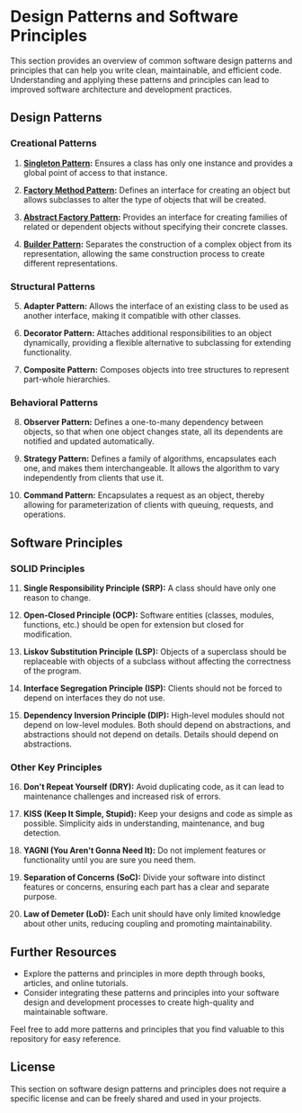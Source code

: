 # Design Patterns and Software Principles

This section provides an overview of common software design patterns and principles that can help you write clean, maintainable, and efficient code. Understanding and applying these patterns and principles can lead to improved software architecture and development practices.

## Design Patterns

### Creational Patterns

1. **[Singleton Pattern](creational_patterns/singleton.md):** Ensures a class has only one instance and provides a global point of access to that instance.

2. **[Factory Method Pattern](creational_patterns/factory_method.md):** Defines an interface for creating an object but allows subclasses to alter the type of objects that will be created.

3. **[Abstract Factory Pattern](creational_patterns/abstract_factory.md):** Provides an interface for creating families of related or dependent objects without specifying their concrete classes.

4. **[Builder Pattern](creational_patterns/builder.md):** Separates the construction of a complex object from its representation, allowing the same construction process to create different representations.

### Structural Patterns

5. **Adapter Pattern:** Allows the interface of an existing class to be used as another interface, making it compatible with other classes.

6. **Decorator Pattern:** Attaches additional responsibilities to an object dynamically, providing a flexible alternative to subclassing for extending functionality.

7. **Composite Pattern:** Composes objects into tree structures to represent part-whole hierarchies.

### Behavioral Patterns

8. **Observer Pattern:** Defines a one-to-many dependency between objects, so that when one object changes state, all its dependents are notified and updated automatically.

9. **Strategy Pattern:** Defines a family of algorithms, encapsulates each one, and makes them interchangeable. It allows the algorithm to vary independently from clients that use it.

10. **Command Pattern:** Encapsulates a request as an object, thereby allowing for parameterization of clients with queuing, requests, and operations.

## Software Principles

### SOLID Principles

11. **Single Responsibility Principle (SRP):** A class should have only one reason to change.

12. **Open-Closed Principle (OCP):** Software entities (classes, modules, functions, etc.) should be open for extension but closed for modification.

13. **Liskov Substitution Principle (LSP):** Objects of a superclass should be replaceable with objects of a subclass without affecting the correctness of the program.

14. **Interface Segregation Principle (ISP):** Clients should not be forced to depend on interfaces they do not use.

15. **Dependency Inversion Principle (DIP):** High-level modules should not depend on low-level modules. Both should depend on abstractions, and abstractions should not depend on details. Details should depend on abstractions.

### Other Key Principles

16. **Don't Repeat Yourself (DRY):** Avoid duplicating code, as it can lead to maintenance challenges and increased risk of errors.

17. **KISS (Keep It Simple, Stupid):** Keep your designs and code as simple as possible. Simplicity aids in understanding, maintenance, and bug detection.

18. **YAGNI (You Aren't Gonna Need It):** Do not implement features or functionality until you are sure you need them.

19. **Separation of Concerns (SoC):** Divide your software into distinct features or concerns, ensuring each part has a clear and separate purpose.

20. **Law of Demeter (LoD):** Each unit should have only limited knowledge about other units, reducing coupling and promoting maintainability.

## Further Resources

- Explore the patterns and principles in more depth through books, articles, and online tutorials.
- Consider integrating these patterns and principles into your software design and development processes to create high-quality and maintainable software.

Feel free to add more patterns and principles that you find valuable to this repository for easy reference.

## License

This section on software design patterns and principles does not require a specific license and can be freely shared and used in your projects.
